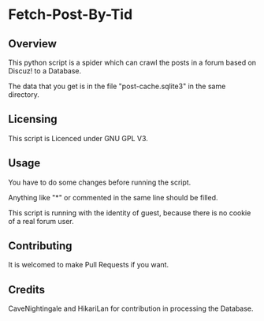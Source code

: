 # Fetch-Post-By-Tid

## Overview

This python script is a spider which can crawl the posts in a forum based on Discuz! to a Database. 

The data that you get is in the file "post-cache.sqlite3" in the same directory.

## Licensing

This script is Licenced under GNU GPL V3.

## Usage

You have to do some changes before running the script. 

Anything like "\*" or commented in the same line should be filled.

This script is running with the identity of guest, because there is no cookie of a real forum user.

## Contributing

It is welcomed to make Pull Requests if you want. 

## Credits

CaveNightingale and HikariLan for contribution in processing the Database.
